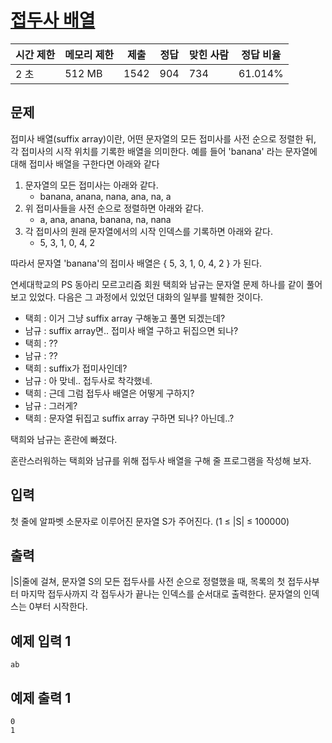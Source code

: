 # [접두사 배열](https://www.acmicpc.net/problem/13322)

| 시간 제한 | 메모리 제한 | 제출 | 정답 | 맞힌 사람 | 정답 비율 |
| --- | --- | --- | --- | --- | --- |
| 2 초 | 512 MB | 1542 | 904 | 734 | 61.014% |

## 문제

접미사 배열(suffix array)이란, 어떤 문자열의 모든 접미사를 사전 순으로 정렬한 뒤, 각 접미사의 시작 위치를 기록한 배열을 의미한다. 예를 들어 'banana' 라는 문자열에 대해 접미사 배열을 구한다면 아래와 같다

1. 문자열의 모든 접미사는 아래와 같다.
    - banana, anana, nana, ana, na, a
2. 위 접미사들을 사전 순으로 정렬하면 아래와 같다.
    - a, ana, anana, banana, na, nana
3. 각 접미사의 원래 문자열에서의 시작 인덱스를 기록하면 아래와 같다.
    - 5, 3, 1, 0, 4, 2

따라서 문자열 'banana'의 접미사 배열은 { 5, 3, 1, 0, 4, 2 } 가 된다.

연세대학교의 PS 동아리 모르고리즘 회원 택희와 남규는 문자열 문제 하나를 같이 풀어보고 있었다. 다음은 그 과정에서 있었던 대화의 일부를 발췌한 것이다.

- 택희 : 이거 그냥 suffix array 구해놓고 풀면 되겠는데?
- 남규 : suffix array면.. 접미사 배열 구하고 뒤집으면 되나?
- 택희 : ??
- 남규 : ??
- 택희 : suffix가 접미사인데?
- 남규 : 아 맞네.. 접두사로 착각했네.
- 택희 : 근데 그럼 접두사 배열은 어떻게 구하지?
- 남규 : 그러게?
- 택희 : 문자열 뒤집고 suffix array 구하면 되나? 아닌데..?

택희와 남규는 혼란에 빠졌다.

혼란스러워하는 택희와 남규를 위해 접두사 배열을 구해 줄 프로그램을 작성해 보자.

## 입력

첫 줄에 알파벳 소문자로 이루어진 문자열 S가 주어진다. (1 ≤ |S| ≤ 100000)

## 출력

|S|줄에 걸쳐, 문자열 S의 모든 접두사를 사전 순으로 정렬했을 때, 목록의 첫 접두사부터 마지막 접두사까지 각 접두사가 끝나는 인덱스를 순서대로 출력한다. 문자열의 인덱스는 0부터 시작한다.

## 예제 입력 1

```
ab

```

## 예제 출력 1

```
0
1
```
